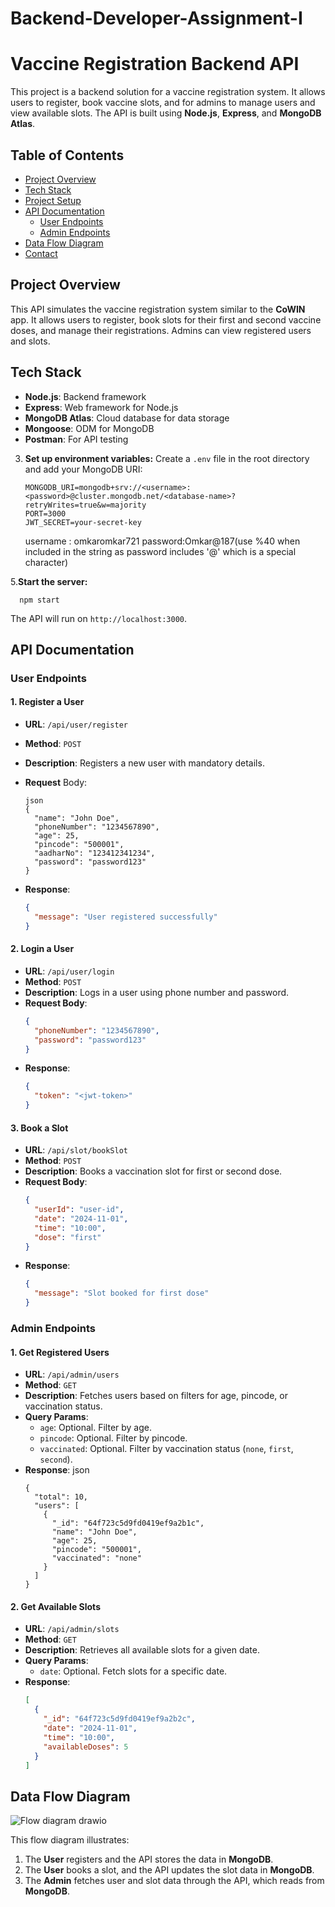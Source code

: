 # Backend-Developer-Assignment-I
# Vaccine Registration Backend API

This project is a backend solution for a vaccine registration system. It allows users to register, book vaccine slots, and for admins to manage users and view available slots. The API is built using **Node.js**, **Express**, and **MongoDB Atlas**.

## Table of Contents
- [Project Overview](#project-overview)
- [Tech Stack](#tech-stack)
- [Project Setup](#project-setup)
- [API Documentation](#api-documentation)
  - [User Endpoints](#user-endpoints)
  - [Admin Endpoints](#admin-endpoints)
- [Data Flow Diagram](#data-flow-diagram)
- [Contact](#contact)

## Project Overview

This API simulates the vaccine registration system similar to the **CoWIN** app. It allows users to register, book slots for their first and second vaccine doses, and manage their registrations. Admins can view registered users and slots.

## Tech Stack
- **Node.js**: Backend framework
- **Express**: Web framework for Node.js
- **MongoDB Atlas**: Cloud database for data storage
- **Mongoose**: ODM for MongoDB
- **Postman**: For API testing

3. **Set up environment variables:**
   Create a `.env` file in the root directory and add your MongoDB URI:
   ```env
   MONGODB_URI=mongodb+srv://<username>:<password>@cluster.mongodb.net/<database-name>?retryWrites=true&w=majority
   PORT=3000
   JWT_SECRET=your-secret-key
   ```
   username : omkaromkar721
   password:Omkar@187(use %40 when included in the string as password includes '@' which is a special character)

5.**Start the server:**
 ```
   npm start
```
   The API will run on `http://localhost:3000`.

## API Documentation

### User Endpoints

#### 1. **Register a User**
   - **URL**: `/api/user/register`
   - **Method**: `POST`
   - **Description**: Registers a new user with mandatory details.
   - **Request** Body:
     ```
     json
     {
       "name": "John Doe",
       "phoneNumber": "1234567890",
       "age": 25,
       "pincode": "500001",
       "aadharNo": "123412341234",
       "password": "password123"
     }
     ```

   - **Response**: 
     ```json
     {
       "message": "User registered successfully"
     }
     ```

#### 2. **Login a User**
   - **URL**: `/api/user/login`
   - **Method**: `POST`
   - **Description**: Logs in a user using phone number and password.
   - **Request Body**:
     ```json
     {
       "phoneNumber": "1234567890",
       "password": "password123"
     }
     ```
   - **Response**:
     ```json
     {
       "token": "<jwt-token>"
     }
     ```

#### 3. **Book a Slot**
   - **URL**: `/api/slot/bookSlot`
   - **Method**: `POST`
   - **Description**: Books a vaccination slot for first or second dose.
   - **Request Body**:
     ```json
     {
       "userId": "user-id",
       "date": "2024-11-01",
       "time": "10:00",
       "dose": "first"
     }
     ```
   - **Response**:
     ```json
     {
       "message": "Slot booked for first dose"
     }
     ```

### Admin Endpoints

#### 1. **Get Registered Users**
   - **URL**: `/api/admin/users`
   - **Method**: `GET`
   - **Description**: Fetches users based on filters for age, pincode, or vaccination status.
   - **Query Params**:
     - `age`: Optional. Filter by age.
     - `pincode`: Optional. Filter by pincode.
     - `vaccinated`: Optional. Filter by vaccination status (`none`, `first`, `second`).
   - **Response**:
      json
     ```
     {
       "total": 10,
       "users": [
         {
           "_id": "64f723c5d9fd0419ef9a2b1c",
           "name": "John Doe",
           "age": 25,
           "pincode": "500001",
           "vaccinated": "none"
         }
       ]
     }
     ```
    

#### 2. **Get Available Slots**
   - **URL**: `/api/admin/slots`
   - **Method**: `GET`
   - **Description**: Retrieves all available slots for a given date.
   - **Query Params**:
     - `date`: Optional. Fetch slots for a specific date.
   - **Response**:
     ```json
     [
       {
         "_id": "64f723c5d9fd0419ef9a2b2c",
         "date": "2024-11-01",
         "time": "10:00",
         "availableDoses": 5
       }
     ]
     ```

## Data Flow Diagram
![Flow diagram drawio](https://github.com/user-attachments/assets/7d3a34cb-2374-49ec-913e-68d90c75e05c)


This flow diagram illustrates:
1. The **User** registers and the API stores the data in **MongoDB**.
2. The **User** books a slot, and the API updates the slot data in **MongoDB**.
3. The **Admin** fetches user and slot data through the API, which reads from **MongoDB**.
